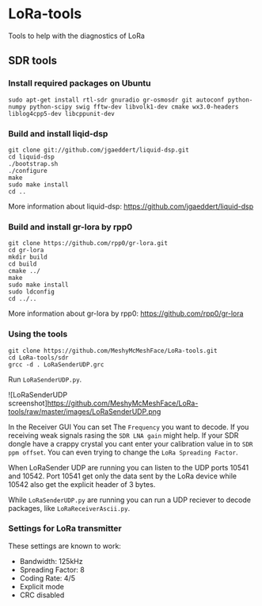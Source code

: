 # LoRa-tools
Tools to help with the diagnostics of LoRa

## SDR tools

### Install required packages on Ubuntu
```
sudo apt-get install rtl-sdr gnuradio gr-osmosdr git autoconf python-numpy python-scipy swig fftw-dev libvolk1-dev cmake wx3.0-headers liblog4cpp5-dev libcppunit-dev
```

### Build and install liqid-dsp
```
git clone git://github.com/jgaeddert/liquid-dsp.git
cd liquid-dsp
./bootstrap.sh
./configure
make
sudo make install
cd ..
```
More information about liquid-dsp: https://github.com/jgaeddert/liquid-dsp

### Build and install gr-lora by rpp0
```
git clone https://github.com/rpp0/gr-lora.git
cd gr-lora
mkdir build
cd build
cmake ../
make
sudo make install
sudo ldconfig
cd ../..
```
More information about gr-lora by rpp0: https://github.com/rpp0/gr-lora

### Using the tools
```
git clone https://github.com/MeshyMcMeshFace/LoRa-tools.git
cd LoRa-tools/sdr
grcc -d . LoRaSenderUDP.grc
```
Run `LoRaSenderUDP.py`.

![LoRaSenderUDP screenshot]https://github.com/MeshyMcMeshFace/LoRa-tools/raw/master/images/LoRaSenderUDP.png

In the Receiver GUI You can set The `Frequency` you want to decode. If you receiving weak signals rasing the `SDR LNA gain` might help. If your SDR dongle have a crappy crystal you cant enter your calibration value in to `SDR ppm offset`. You can even trying to change the `LoRa Spreading Factor`.

When LoRaSender UDP are running you can listen to the UDP ports 10541 and 10542.
Port 10541 get only the data sent by the LoRa device while 10542 also get the explicit header of 3 bytes.

While `LoRaSenderUDP.py` are running you can run a UDP reciever to decode packages, like `LoRaReceiverAscii.py`.

### Settings for LoRa transmitter
These settings are known to work:
+ Bandwidth: 125kHz
+ Spreading Factor: 8
+ Coding Rate: 4/5
+ Explicit mode
+ CRC disabled

